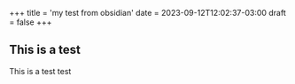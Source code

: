 +++
title = 'my test from obsidian'
date = 2023-09-12T12:02:37-03:00
draft = false
+++

## This is a test

This is a test test
